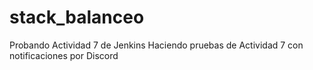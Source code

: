 # stack_balanceo
Probando Actividad 7 de Jenkins
Haciendo pruebas de Actividad 7 con notificaciones por Discord
